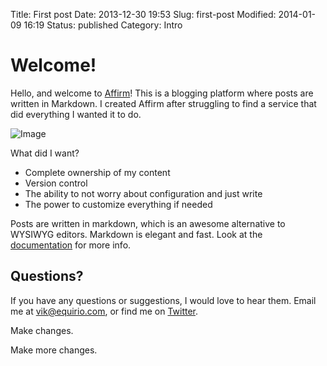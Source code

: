 Title: First post
Date: 2013-12-30 19:53
Slug: first-post
Modified: 2014-01-09 16:19
Status: published
Category: Intro



# Welcome!

Hello, and welcome to [Affirm](http://www.affirm.io)!  This is a blogging platform where posts are written in Markdown.  I created Affirm after struggling to find a service that did everything I wanted it to do.

![Image](http://blog.gettyimages.com/wp-content/uploads/2013/01/Siberian-Tiger-Running-Through-Snow-Tom-Brakefield-Getty-Images-200353826-001.jpg)

What did I want?

* Complete ownership of my content
* Version control
* The ability to not worry about configuration and just write
* The power to customize everything if needed

Posts are written in markdown, which is an awesome alternative to WYSIWYG editors.  Markdown is elegant and fast.  Look at the [documentation](http://daringfireball.net/projects/markdown/syntax) for more info.

## Questions?

If you have any questions or suggestions, I would love to hear them.  Email me at vik@equirio.com, or find me on [Twitter](https://twitter.com/VikParuchuri).

Make changes.

Make more changes.